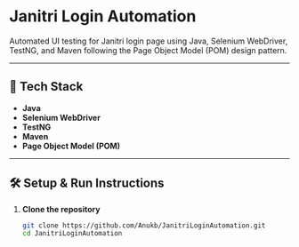 # Janitri Login Automation

Automated UI testing for Janitri login page using Java, Selenium WebDriver, TestNG, and Maven following the Page Object Model (POM) design pattern.

---

## 🚀 Tech Stack

- **Java**
- **Selenium WebDriver**
- **TestNG**
- **Maven**
- **Page Object Model (POM)**

---

## 🛠️ Setup & Run Instructions

1. **Clone the repository**
   ```bash
   git clone https://github.com/Anukb/JanitriLoginAutomation.git
   cd JanitriLoginAutomation
